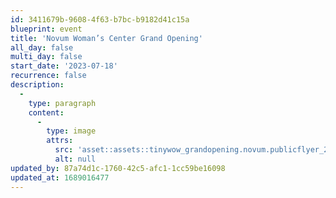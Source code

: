 ```yaml
---
id: 3411679b-9608-4f63-b7bc-b9182d41c15a
blueprint: event
title: 'Novum Woman’s Center Grand Opening'
all_day: false
multi_day: false
start_date: '2023-07-18'
recurrence: false
description:
  -
    type: paragraph
    content:
      -
        type: image
        attrs:
          src: 'asset::assets::tinywow_grandopening.novum.publicflyer_28847660_1-1689016471.jpg'
          alt: null
updated_by: 87a74d1c-1760-42c5-afc1-1cc59be16098
updated_at: 1689016477
---
```

